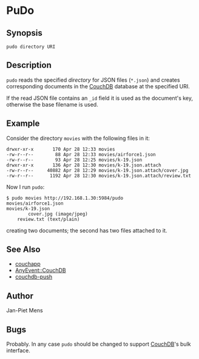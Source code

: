 # PuDo

## Synopsis

	pudo directory URI

## Description

`pudo` reads the specified _directory_ for JSON files (`*.json`) and creates corresponding documents in the [CouchDB][] database at the specified URI.

If the read JSON file contains an `_id` field it is used as the document's key, otherwise the base filename is used.

## Example

Consider the directory `movies` with the following files in it:

	drwxr-xr-x       170 Apr 28 12:33 movies
	-rw-r--r--        88 Apr 28 12:33 movies/airforce1.json
	-rw-r--r--        93 Apr 28 12:25 movies/k-19.json
	drwxr-xr-x       136 Apr 28 12:30 movies/k-19.json.attach
	-rw-r--r--     40882 Apr 28 12:29 movies/k-19.json.attach/cover.jpg
	-rw-r--r--      1192 Apr 28 12:30 movies/k-19.json.attach/review.txt

Now I run `pudo`:

	$ pudo movies http://192.168.1.30:5984/pudo
	movies/airforce1.json
	movies/k-19.json
	        cover.jpg (image/jpeg)
		review.txt (text/plain)

creating two documents; the second has two files attached to it.

## See Also

* [couchapp](http://github.com/jchris/couchapp)
* [AnyEvent::CouchDB](http://search.cpan.org/dist/AnyEvent-CouchDB/)
* [couchdb-push](http://search.cpan.org/dist/AnyEvent-CouchDB/bin/couchdb-push)

## Author

Jan-Piet Mens

## Bugs

Probably. In any case `pudo` should be changed to support [CouchDB][]'s bulk interface.

[CouchDB]: http://couchdb.apache.org
